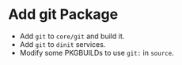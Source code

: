 # Add git Package

- Add `git` to `core/git` and build it.
- Add `git` to `dinit` services.
- Modify some PKGBUILDs to use `git:` in `source`.